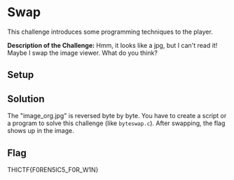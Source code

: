# Swap
This challenge introduces some programming techniques to the player.

**Description of the Challenge:**
Hmm, it looks like a jpg, but I can't read it! Maybe I swap the image viewer. What do you think?

## Setup

## Solution
The "image_org.jpg" is reversed byte by byte. You have to create a script or a program to solve this challenge (like `byteswap.c`). After swapping, the flag shows up in the image.

## Flag
THICTF{F0REN5IC5_F0R_W1N}
